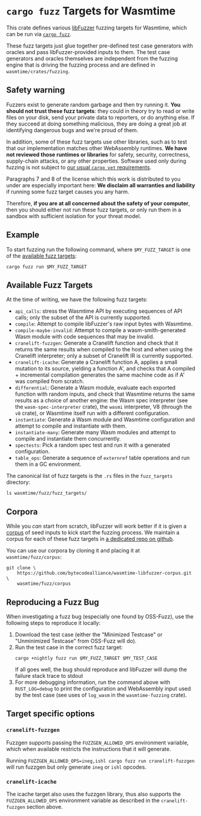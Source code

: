 # `cargo fuzz` Targets for Wasmtime

This crate defines various [libFuzzer](https://www.llvm.org/docs/LibFuzzer.html)
fuzzing targets for Wasmtime, which can be run via [`cargo
fuzz`](https://rust-fuzz.github.io/book/cargo-fuzz.html).

These fuzz targets just glue together pre-defined test case generators with
oracles and pass libFuzzer-provided inputs to them. The test case generators and
oracles themselves are independent from the fuzzing engine that is driving the
fuzzing process and are defined in `wasmtime/crates/fuzzing`.

## Safety warning

Fuzzers exist to generate random garbage and then try running it. **You
should not trust these fuzz targets**: they could in theory try to read
or write files on your disk, send your private data to reporters, or do
anything else. If they succeed at doing something malicious, they are
doing a great job at identifying dangerous bugs and we're proud of them.

In addition, some of these fuzz targets use other libraries, such as to
test that our implementation matches other WebAssembly runtimes. **We
have not reviewed those runtimes or libraries** for safety, security,
correctness, supply-chain attacks, or any other properties. Software
used only during fuzzing is not subject to [our usual `cargo vet`
requirements][vet-docs].

[vet-docs]: https://docs.wasmtime.dev/contributing-coding-guidelines.html#dependencies-of-wasmtime

Paragraphs 7 and 8 of the license which this work is distributed to you
under are especially important here: **We disclaim all warranties and
liability** if running some fuzz target causes you any harm.

Therefore, **if you are at all concerned about the safety of your
computer**, then you should either not run these fuzz targets, or only
run them in a sandbox with sufficient isolation for your threat model.

## Example

To start fuzzing run the following command, where `$MY_FUZZ_TARGET` is one of
the [available fuzz targets](#available-fuzz-targets):

```console
cargo fuzz run $MY_FUZZ_TARGET
```

## Available Fuzz Targets

At the time of writing, we have the following fuzz targets:

* `api_calls`: stress the Wasmtime API by executing sequences of API calls; only
  the subset of the API is currently supported.
* `compile`: Attempt to compile libFuzzer's raw input bytes with Wasmtime.
* `compile-maybe-invalid`: Attempt to compile a wasm-smith-generated Wasm module
  with code sequences that may be invalid.
* `cranelift-fuzzgen`: Generate a Cranelift function and check that it returns
  the same results when compiled to the host and when using the Cranelift
  interpreter; only a subset of Cranelift IR is currently supported.
* `cranelift-icache`: Generate a Cranelift function A, applies a small mutation
  to its source, yielding a function A', and checks that A compiled +
  incremental compilation generates the same machine code as if A' was compiled
  from scratch.
* `differential`: Generate a Wasm module, evaluate each exported function
  with random inputs, and check that Wasmtime returns the same results as a
  choice of another engine: the Wasm spec interpreter (see the
  `wasm-spec-interpreter` crate), the `wasmi` interpreter, V8 (through the `v8`
  crate), or Wasmtime itself run with a different configuration.
* `instantiate`: Generate a Wasm module and Wasmtime configuration and attempt
  to compile and instantiate with them.
* `instantiate-many`: Generate many Wasm modules and attempt to compile and
  instantiate them concurrently.
* `spectests`: Pick a random spec test and run it with a generated
  configuration.
* `table_ops`: Generate a sequence of `externref` table operations and run them
  in a GC environment.

The canonical list of fuzz targets is the `.rs` files in the `fuzz_targets`
directory:

```console
ls wasmtime/fuzz/fuzz_targets/
```

## Corpora

While you *can* start from scratch, libFuzzer will work better if it is given a
[corpus](https://www.llvm.org/docs/LibFuzzer.html#corpus) of seed inputs to kick
start the fuzzing process. We maintain a corpus for each of these fuzz targets
in [a dedicated repo on
github](https://github.com/bytecodealliance/wasmtime-libfuzzer-corpus).

You can use our corpora by cloning it and placing it at `wasmtime/fuzz/corpus`:

```console
git clone \
    https://github.com/bytecodealliance/wasmtime-libfuzzer-corpus.git \
    wasmtime/fuzz/corpus
```

## Reproducing a Fuzz Bug

When investigating a fuzz bug (especially one found by OSS-Fuzz), use the
following steps to reproduce it locally:

1. Download the test case (either the "Minimized Testcase" or "Unminimized
   Testcase" from OSS-Fuzz will do).
2. Run the test case in the correct fuzz target:
    ```console
    cargo +nightly fuzz run $MY_FUZZ_TARGET $MY_TEST_CASE
    ```
    If all goes well, the bug should reproduce and libFuzzer will dump the
    failure stack trace to stdout
3. For more debugging information, run the command above with `RUST_LOG=debug`
   to print the configuration and WebAssembly input used by the test case (see
   uses of  `log_wasm` in the `wasmtime-fuzzing` crate).

## Target specific options

### `cranelift-fuzzgen`

Fuzzgen supports passing the `FUZZGEN_ALLOWED_OPS` environment variable, which when available restricts the instructions that it will generate.

Running `FUZZGEN_ALLOWED_OPS=ineg,ishl cargo fuzz run cranelift-fuzzgen` will run fuzzgen but only generate `ineg` or `ishl` opcodes.

### `cranelift-icache`

The icache target also uses the fuzzgen library, thus also supports the `FUZZGEN_ALLOWED_OPS` environment variable as described in the `cranelift-fuzzgen` section above.

